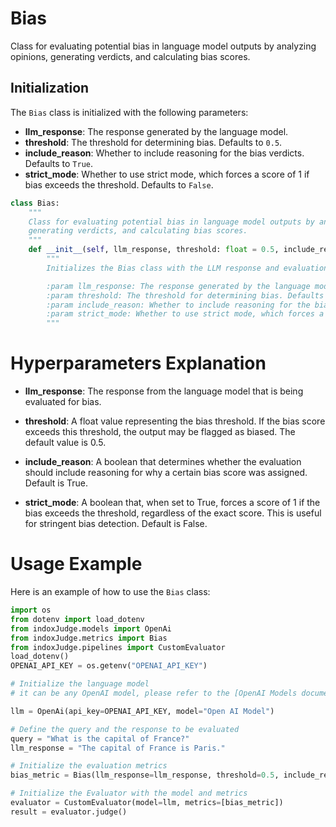 # Bias

Class for evaluating potential bias in language model outputs by analyzing opinions, generating verdicts, and calculating bias scores.

## Initialization

The `Bias` class is initialized with the following parameters:

- **llm_response**: The response generated by the language model.
- **threshold**: The threshold for determining bias. Defaults to `0.5`.
- **include_reason**: Whether to include reasoning for the bias verdicts. Defaults to `True`.
- **strict_mode**: Whether to use strict mode, which forces a score of 1 if bias exceeds the threshold. Defaults to `False`.

```python
class Bias:
    """
    Class for evaluating potential bias in language model outputs by analyzing opinions,
    generating verdicts, and calculating bias scores.
    """
    def __init__(self, llm_response, threshold: float = 0.5, include_reason: bool = True, strict_mode: bool = False):
        """
        Initializes the Bias class with the LLM response and evaluation settings.

        :param llm_response: The response generated by the language model.
        :param threshold: The threshold for determining bias. Defaults to 0.5.
        :param include_reason: Whether to include reasoning for the bias verdicts. Defaults to True.
        :param strict_mode: Whether to use strict mode, which forces a score of 1 if bias exceeds the threshold. Defaults to False.
        """
```

# Hyperparameters Explanation

- **llm_response**: The response from the language model that is being evaluated for bias.

- **threshold**: A float value representing the bias threshold. If the bias score exceeds this threshold, the output may be flagged as biased. The default value is 0.5.

- **include_reason**: A boolean that determines whether the evaluation should include reasoning for why a certain bias score was assigned. Default is True.

- **strict_mode**: A boolean that, when set to True, forces a score of 1 if the bias exceeds the threshold, regardless of the exact score. This is useful for stringent bias detection. Default is False.

# Usage Example

Here is an example of how to use the `Bias` class:

```python
import os
from dotenv import load_dotenv
from indoxJudge.models import OpenAi
from indoxJudge.metrics import Bias
from indoxJudge.pipelines import CustomEvaluator
load_dotenv()
OPENAI_API_KEY = os.getenv("OPENAI_API_KEY")

# Initialize the language model
# it can be any OpenAI model, please refer to the [OpenAI Models documentation](https://platform.openai.com/docs/models) such as GPT-4o.

llm = OpenAi(api_key=OPENAI_API_KEY, model="Open AI Model")

# Define the query and the response to be evaluated
query = "What is the capital of France?"
llm_response = "The capital of France is Paris."

# Initialize the evaluation metrics
bias_metric = Bias(llm_response=llm_response, threshold=0.5, include_reason=True, strict_mode=False)

# Initialize the Evaluator with the model and metrics
evaluator = CustomEvaluator(model=llm, metrics=[bias_metric])
result = evaluator.judge()
```
